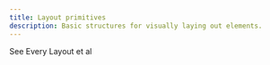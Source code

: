 ```yaml
---
title: Layout primitives
description: Basic structures for visually laying out elements.
---
```


See Every Layout et al
